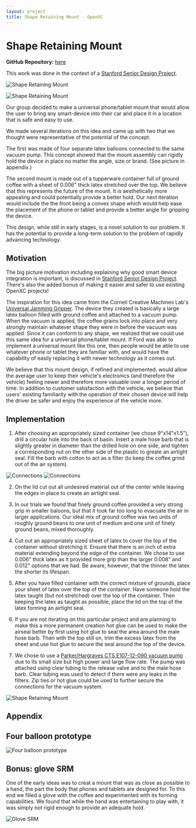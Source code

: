 ```yaml
---
layout: project
title: Shape Retaining Mount - OpenXC
---
```


[ssdpLink]: /projects/stanford-me113-spring-2013/

<div class="page-header">
    <h1> Shape Retaining Mount</h1>
</div>

**GitHub Repository:**
[here](https://github.com/embirico/stanford-me113-spring-2013)

This work was done in the context of a
[Stanford Senior Design Project][ssdpLink].

![Shape Retaining Mount](/projects/images/stanford-me113-spring-2013/srm_flat1.jpg)

![Shape Retaining Mount](/projects/images/stanford-me113-spring-2013/srm_full_setup.jpg)

Our group decided to make a universal phone/tablet mount that would allow the user to bring any smart-device into their car and place it in a location that is safe and easy to use.

We made several iterations on this idea and came up with two that we thought were representative of the potential of the concept.

The first was made of four separate latex balloons connected to the same vacuum pump. This concept showed that the mount assembly can rigidly hold the device in place no matter the angle, size or brand. (See picture in appendix.)

The second mount is made out of a tupperware container full of ground coffee with a sheet of 0.006" thick latex stretched over the top. We believe that this represents the future of the mount. It is aesthetically more appealing and could potentially provide a better hold. Our next iteration would include the the front being a convex shape which would help ease the placement of the phone or tablet and provide a better angle for gripping the device.

This design, while still in early stages, is a novel solution to
our problem. It has the potential to provide a long-term solution to the problem of rapidly advancing technology.

<div class="page-header">
    <h2>Motivation</h2>
</div>

The big picture motivation including explaining why good smart device integration
is important, is discussed in [Stanford Senior Design Project][ssdpLink].
There's also the added bonus of making it easier and safer to use existing OpenXC projects!

The inspiration for this idea came from the Cornell Creative Machines Lab's
[Universal Jamming Gripper](http://creativemachines.cornell.edu/jamming_gripper).
The device they created is basically a large latex balloon filled with ground coffee and attached to a vacuum pump. When the vacuum is applied, the coffee grains lock into place and very strongly maintain whatever shape they were in before the vacuum was applied. Since  it can conform to any shape, we realized that we could use this same idea for a universal phone/tablet mount. If Ford was able to implement a universal mount like this one, then people would be able to use whatever phone or tablet they are familiar with, and would have the capability of easily replacing it with newer technology as it comes out.

We believe that this mount design, if refined and implemented, would allow the average user to keep their vehicle's electronics (and therefore the vehicle) feeling newer and therefore more valuable over a longer period of time. In addition to customer satisfaction with the vehicle, we believe that users' existing familiarity with the operation of their chosen device will help the driver be safer and enjoy the experience of the vehicle more.


<div class="page-header">
    <h2>Implementation</h2>
</div>

1. After choosing an appropriately sized container (we chose 9"x14"x1.5"), drill a circular hole into the back of basin. Insert a male hose barb that is slightly greater in diameter than the drilled hole on one side, and tighten a corresponding nut on the other side of the plastic to greate an airtight seal. Fill the barb with cotton to act as a filter
(to keep the coffee grind out of the air system).

![Connections](/projects/images/stanford-me113-spring-2013/srm_barb.jpg)
![Connections](/projects/images/stanford-me113-spring-2013/srm_connections.jpg)

2. On the lid cut out all undesired material out of the center while leaving the edges in place to create an airtight seal.

3. In our trials we found that finely ground coffee provided a very strong grip in smaller baloons, but that it took far too long to evacuate the air in larger applications. Our ideal mix of ground coffee was two units of roughly ground beans to one unit of medium and one unit of finely ground beans, mixed thoroughly.

4. Cut out an appropriately sized sheet of latex to cover the top of the container without stretching it. Ensure that there is an inch of extra material extending beyond the edge of the container. We chose to use 0.006" thick latex as it provided more grip than the larger 0.008" and 0.012" options that we had. Be aware, however, that the thinner the latex the shorter its lifespan.

5. After you have filled container with the correct mixture of grounds, place your sheet of latex over the top of the container. Have someone hold the latex taught (but not stretched) over the top of the container. Then keeping the latex as taught as possible, place the lid on the top of the latex forming an airtight seal.

6. If you are not iterating on this particular project and are planning to make this a more permanent creation hot glue can be used to make the airseal better by first using hot glue to seal the area around the male hose barb. Then with the top still on, trim the excess latex from the sheet and use hot glue to secure the seal around the top of the device.

7. We chose to use a
[Parker/Hargraves CTS E107-12-090 vacuum pump](http://www.hargravesfluidics.com/index.php)
due to its small size but high power and large flow rate. The pump was attached using clear tubing to the release valve and to the male hose barb. Clear tubing was used to detect if there were any leaks in the filters. Zip ties or hot glue could be used to further secure the connections for the vacuum system.

![Shape Retaining Mount](/projects/images/stanford-me113-spring-2013/srm_flat2.jpg)


<div class="page-header">
    <h2>Appendix</h2>
</div>

Four balloon prototype
----------------------
![Four balloon prototype](/projects/images/stanford-me113-spring-2013/srm_balloon_prototype.jpg)

Bonus: glove SRM
------------------------

One of the early ideas was to creat a mount that was as close as possible to a hand,
the part the body that phones and tablets are designed for.
To this end we filled a glove with the coffee and experimented with its forming
capabilities.
We found that while the hand was entertaining to play with,
it was simply not rigid enough to provide an adequate hold.

![Glove SRM](/projects/images/stanford-me113-spring-2013/srm_glove.jpg)

